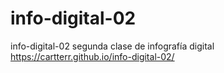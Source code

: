 # info-digital-02
info-digital-02  segunda clase de infografía digital https://cartterr.github.io/info-digital-02/
